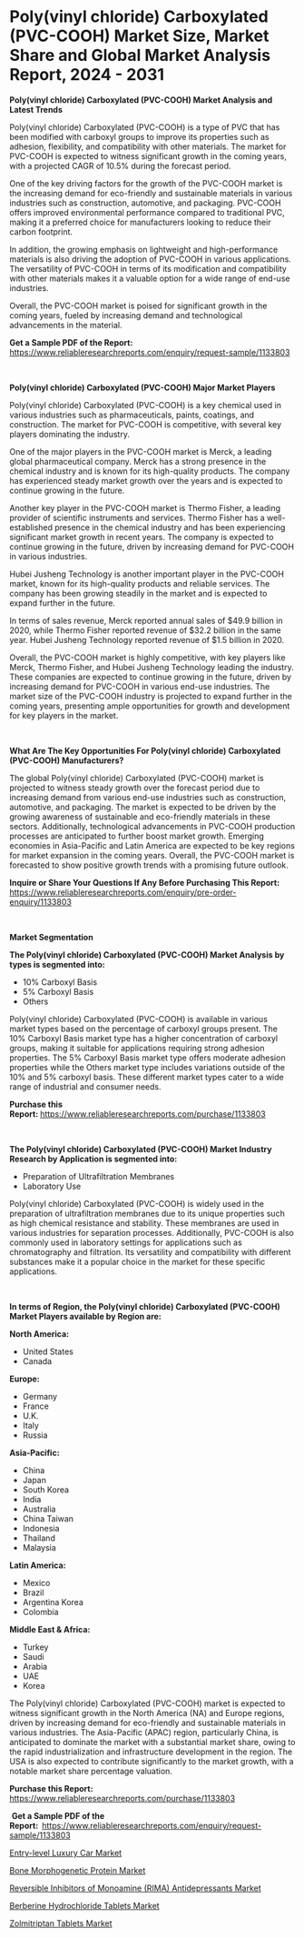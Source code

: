 <p><h1>Poly(vinyl chloride) Carboxylated (PVC-COOH) Market Size, Market Share and Global Market Analysis Report, 2024 - 2031</h1></p><p><strong>Poly(vinyl chloride) Carboxylated (PVC-COOH) Market Analysis and Latest Trends</strong></p>
<p><p>Poly(vinyl chloride) Carboxylated (PVC-COOH) is a type of PVC that has been modified with carboxyl groups to improve its properties such as adhesion, flexibility, and compatibility with other materials. The market for PVC-COOH is expected to witness significant growth in the coming years, with a projected CAGR of 10.5% during the forecast period.</p><p>One of the key driving factors for the growth of the PVC-COOH market is the increasing demand for eco-friendly and sustainable materials in various industries such as construction, automotive, and packaging. PVC-COOH offers improved environmental performance compared to traditional PVC, making it a preferred choice for manufacturers looking to reduce their carbon footprint.</p><p>In addition, the growing emphasis on lightweight and high-performance materials is also driving the adoption of PVC-COOH in various applications. The versatility of PVC-COOH in terms of its modification and compatibility with other materials makes it a valuable option for a wide range of end-use industries.</p><p>Overall, the PVC-COOH market is poised for significant growth in the coming years, fueled by increasing demand and technological advancements in the material.</p></p>
<p><strong>Get a Sample PDF of the Report:&nbsp;</strong> <a href="https://www.reliableresearchreports.com/enquiry/request-sample/1133803">https://www.reliableresearchreports.com/enquiry/request-sample/1133803</a></p>
<p>&nbsp;</p>
<p><strong>Poly(vinyl chloride) Carboxylated (PVC-COOH) Major Market Players</strong></p>
<p><p>Poly(vinyl chloride) Carboxylated (PVC-COOH) is a key chemical used in various industries such as pharmaceuticals, paints, coatings, and construction. The market for PVC-COOH is competitive, with several key players dominating the industry.</p><p>One of the major players in the PVC-COOH market is Merck, a leading global pharmaceutical company. Merck has a strong presence in the chemical industry and is known for its high-quality products. The company has experienced steady market growth over the years and is expected to continue growing in the future.</p><p>Another key player in the PVC-COOH market is Thermo Fisher, a leading provider of scientific instruments and services. Thermo Fisher has a well-established presence in the chemical industry and has been experiencing significant market growth in recent years. The company is expected to continue growing in the future, driven by increasing demand for PVC-COOH in various industries.</p><p>Hubei Jusheng Technology is another important player in the PVC-COOH market, known for its high-quality products and reliable services. The company has been growing steadily in the market and is expected to expand further in the future.</p><p>In terms of sales revenue, Merck reported annual sales of $49.9 billion in 2020, while Thermo Fisher reported revenue of $32.2 billion in the same year. Hubei Jusheng Technology reported revenue of $1.5 billion in 2020.</p><p>Overall, the PVC-COOH market is highly competitive, with key players like Merck, Thermo Fisher, and Hubei Jusheng Technology leading the industry. These companies are expected to continue growing in the future, driven by increasing demand for PVC-COOH in various end-use industries. The market size of the PVC-COOH industry is projected to expand further in the coming years, presenting ample opportunities for growth and development for key players in the market.</p></p>
<p>&nbsp;</p>
<p><strong>What Are The Key Opportunities For Poly(vinyl chloride) Carboxylated (PVC-COOH) Manufacturers?</strong></p>
<p><p>The global Poly(vinyl chloride) Carboxylated (PVC-COOH) market is projected to witness steady growth over the forecast period due to increasing demand from various end-use industries such as construction, automotive, and packaging. The market is expected to be driven by the growing awareness of sustainable and eco-friendly materials in these sectors. Additionally, technological advancements in PVC-COOH production processes are anticipated to further boost market growth. Emerging economies in Asia-Pacific and Latin America are expected to be key regions for market expansion in the coming years. Overall, the PVC-COOH market is forecasted to show positive growth trends with a promising future outlook.</p></p>
<p><strong>Inquire or Share Your Questions If Any Before Purchasing This Report:</strong> <a href="https://www.reliableresearchreports.com/enquiry/pre-order-enquiry/1133803">https://www.reliableresearchreports.com/enquiry/pre-order-enquiry/1133803</a></p>
<p>&nbsp;</p>
<p><strong>Market Segmentation</strong></p>
<p><strong>The Poly(vinyl chloride) Carboxylated (PVC-COOH) Market Analysis by types is segmented into:</strong></p>
<p><ul><li>10% Carboxyl Basis</li><li>5% Carboxyl Basis</li><li>Others</li></ul></p>
<p><p>Poly(vinyl chloride) Carboxylated (PVC-COOH) is available in various market types based on the percentage of carboxyl groups present. The 10% Carboxyl Basis market type has a higher concentration of carboxyl groups, making it suitable for applications requiring strong adhesion properties. The 5% Carboxyl Basis market type offers moderate adhesion properties while the Others market type includes variations outside of the 10% and 5% carboxyl basis. These different market types cater to a wide range of industrial and consumer needs.</p></p>
<p><strong>Purchase this Report:&nbsp;</strong><a href="https://www.reliableresearchreports.com/purchase/1133803">https://www.reliableresearchreports.com/purchase/1133803</a></p>
<p>&nbsp;</p>
<p><strong>The Poly(vinyl chloride) Carboxylated (PVC-COOH) Market Industry Research by Application is segmented into:</strong></p>
<p><ul><li>Preparation of Ultrafiltration Membranes</li><li>Laboratory Use</li></ul></p>
<p><p>Poly(vinyl chloride) Carboxylated (PVC-COOH) is widely used in the preparation of ultrafiltration membranes due to its unique properties such as high chemical resistance and stability. These membranes are used in various industries for separation processes. Additionally, PVC-COOH is also commonly used in laboratory settings for applications such as chromatography and filtration. Its versatility and compatibility with different substances make it a popular choice in the market for these specific applications.</p></p>
<p>&nbsp;</p>
<p><strong>In terms of Region, the Poly(vinyl chloride) Carboxylated (PVC-COOH) Market Players available by Region are:</strong></p>
<p>
    <p> <strong> North America: </strong>
        <ul>
            <li>United States</li>
            <li>Canada</li>
        </ul>
        </p> 
    <p> <strong> Europe: </strong>
        <ul>
            <li>Germany</li>
            <li>France</li>
            <li>U.K.</li>
            <li>Italy</li>
            <li>Russia</li>
        </ul>
        </p> 
    <p> <strong> Asia-Pacific: </strong>
        <ul>
            <li>China</li>
            <li>Japan</li>
            <li>South Korea</li>
            <li>India</li>
            <li>Australia</li>
            <li>China Taiwan</li>
            <li>Indonesia</li>
            <li>Thailand</li>
            <li>Malaysia</li>
        </ul>
        </p> 
    <p> <strong> Latin America: </strong>
        <ul>
            <li>Mexico</li>
            <li>Brazil</li>
            <li>Argentina Korea</li>
            <li>Colombia</li>
        </ul>
        </p> 
    <p> <strong> Middle East & Africa: </strong>
        <ul>
            <li>Turkey</li>
            <li>Saudi</li>
            <li>Arabia</li>
            <li>UAE</li>
            <li>Korea</li>
        </ul>
    </p>
    </p>
<p><p>The Poly(vinyl chloride) Carboxylated (PVC-COOH) market is expected to witness significant growth in the North America (NA) and Europe regions, driven by increasing demand for eco-friendly and sustainable materials in various industries. The Asia-Pacific (APAC) region, particularly China, is anticipated to dominate the market with a substantial market share, owing to the rapid industrialization and infrastructure development in the region. The USA is also expected to contribute significantly to the market growth, with a notable market share percentage valuation.</p></p>
<p><strong>Purchase this Report: </strong><a href="https://www.reliableresearchreports.com/purchase/1133803">https://www.reliableresearchreports.com/purchase/1133803</a></p>
<p>&nbsp;<strong>Get a Sample PDF of the Report:&nbsp;&nbsp;</strong><a href="https://www.reliableresearchreports.com/enquiry/request-sample/1133803">https://www.reliableresearchreports.com/enquiry/request-sample/1133803</a></p>
<p><strong></strong></p>
<p><p><a href="https://github.com/dx0328/Market-Research-Report-List-1/blob/main/entry-level-luxury-car-market.md">Entry-level Luxury Car Market</a></p><p><a href="https://medium.com/@jordanmendez766/bone-morphogenetic-protein-market-size-cagr-trends-2024-2030-4b1940f41091">Bone Morphogenetic Protein Market</a></p><p><a href="https://github.com/juancolorado15/Market-Research-Report-List-1/blob/main/reversible-inhibitors-of-monoamine-rima-antidepressants-market.md">Reversible Inhibitors of Monoamine (RIMA) Antidepressants Market</a></p><p><a href="https://medium.com/@jordanmendez766/decoding-berberine-hydrochloride-tablets-market-metrics-market-share-trends-and-growth-patterns-b93c51f42adb">Berberine Hydrochloride Tablets Market</a></p><p><a href="https://medium.com/@jordanmendez766/zolmitriptan-tablets-market-share-evolution-and-market-growth-trends-2024-2031-bd485abb1338">Zolmitriptan Tablets Market</a></p></p>
